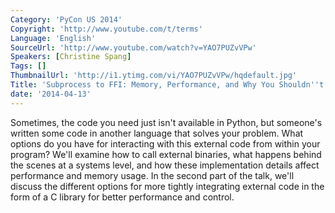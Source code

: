 ```yaml
---
Category: 'PyCon US 2014'
Copyright: 'http://www.youtube.com/t/terms'
Language: 'English'
SourceUrl: 'http://www.youtube.com/watch?v=YAO7PUZvVPw'
Speakers: [Christine Spang]
Tags: []
ThumbnailUrl: 'http://i1.ytimg.com/vi/YAO7PUZvVPw/hqdefault.jpg'
Title: 'Subprocess to FFI: Memory, Performance, and Why You Shouldn''t Shell Out'
date: '2014-04-13'
---
```

Sometimes, the code you need just isn't available in Python, but someone's written some code in another language that solves your problem. What options do you have for interacting with this external code from within your program? We'll examine how to call external binaries, what happens behind the scenes at a systems level, and how these implementation details affect performance and memory usage. In the second part of the talk, we'll discuss the different options for more tightly integrating external code in the form of a C library for better performance and control.
